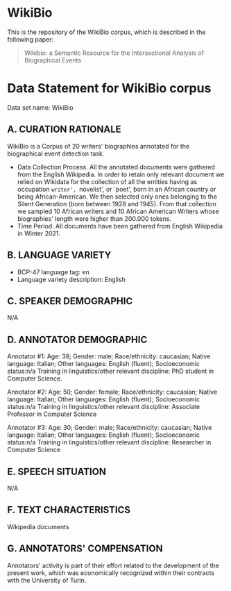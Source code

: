 # WikiBio

This is the repository of the WikiBio corpus, which is described in the following paper:

> Wikibio: a Semantic Resource for the Intersectional Analysis of Biographical Events

# Data Statement for WikiBio corpus

Data set name: WikiBio

## A. CURATION RATIONALE

WikiBio is a Corpus of 20 writers' biographies annotated for the biographical event detection task.

- Data Collection Process. All the annotated documents were gathered from the English Wikipedia. In order to retain only relevant document we relied on Wikidata for the collection of all the entities having as occupation `writer', `novelist', or `poet', born in an African country or being African-American. We then selected only ones belonging to the Silent Generation (born between 1928 and 1945). From that collection we sampled 10 African writers and 10 African American Writers whose biographies' length were higher than 200.000 tokens. 
- Time Period. All documents have been gathered from English Wikipedia in Winter 2021.

## B. LANGUAGE VARIETY

- BCP-47 language tag: en 
- Language variety description: English

## C. SPEAKER DEMOGRAPHIC 

N/A

## D. ANNOTATOR DEMOGRAPHIC

Annotator #1: Age: 38; Gender: male; Race/ethnicity: caucasian; Native language: Italian; Other languages: English (fluent); Socioeconomic status:n/a Training in linguistics/other relevant discipline: PhD student in Computer Science.

Annotator #2: Age: 50; Gender: female; Race/ethnicity: caucasian; Native language: Italian; Other languages: English (fluent); Socioeconomic status:n/a Training in linguistics/other relevant discipline: Associate Professor in Computer Science

Annotator #3: Age: 30; Gender: male; Race/ethnicity: caucasian; Native language: Italian; Other languages: English (fluent); Socioeconomic status:n/a Training in linguistics/other relevant discipline: Researcher in Computer Science

## E. SPEECH SITUATION

N/A

## F. TEXT CHARACTERISTICS
Wikipedia documents

## G. ANNOTATORS' COMPENSATION

Annotators' activity is part of their effort related to the development of the present work, which was economically recognized within their contracts with the University of Turin. 
